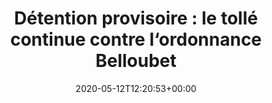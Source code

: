 ---
isIndex: false
title: "Détention provisoire : le tollé continue contre l‘ordonnance Belloubet"
date: 2020-05-12T12:20:53+00:00
concerned:
  - sophie-rey-gascon
press:
  title: Mediapart
  url: https://www.mediapart.fr/journal/france/120520/detention-provisoire-le-tolle-continue-contre-l-ordonnance-belloubet?utm_source=article_offert&utm_medium=email&utm_campaign=TRANSAC&utm_content=&utm_term=&xtor=EPR-1013-%5Barticle-offert%5D&M_BT=2348539379463
---